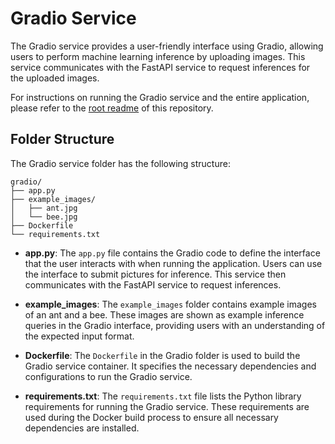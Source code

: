 # Gradio Service

The Gradio service provides a user-friendly interface using Gradio, allowing users to perform machine learning inference by uploading images. This service communicates with the FastAPI service to request inferences for the uploaded images.

For instructions on running the Gradio service and the entire application, please refer to the [root readme](../README.md) of this repository.

## Folder Structure

The Gradio service folder has the following structure:

```
gradio/
├── app.py
├── example_images/
│   ├── ant.jpg
│   └── bee.jpg
├── Dockerfile
└── requirements.txt
```

- **app.py**: The `app.py` file contains the Gradio code to define the interface that the user interacts with when running the application. Users can use the interface to submit pictures for inference. This service then communicates with the FastAPI service to request inferences.

- **example_images**: The `example_images` folder contains example images of an ant and a bee. These images are shown as example inference queries in the Gradio interface, providing users with an understanding of the expected input format.

- **Dockerfile**: The `Dockerfile` in the Gradio folder is used to build the Gradio service container. It specifies the necessary dependencies and configurations to run the Gradio service.

- **requirements.txt**: The `requirements.txt` file lists the Python library requirements for running the Gradio service. These requirements are used during the Docker build process to ensure all necessary dependencies are installed.